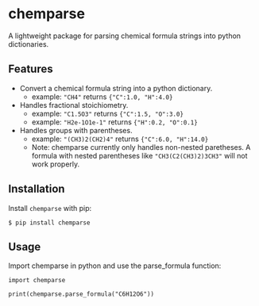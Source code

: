 # chemparse

A lightweight package for parsing chemical formula strings into python dictionaries. 

## Features

* Convert a chemical formula string into a python dictionary.
    - example: `"CH4"` returns `{"C":1.0, "H":4.0}`
* Handles fractional stoichiometry.
    - example: `"C1.5O3"` returns `{"C":1.5, "O":3.0}`
    - example: `"H2e-1O1e-1"` returns `{"H":0.2, "O":0.1}`
* Handles groups with parentheses.
    - example: `"(CH3)2(CH2)4"` returns `{"C":6.0, "H":14.0}`
    - Note: chemparse currently only handles non-nested paretheses. A formula with nested parentheses like `"CH3(C2(CH3)2)3CH3"` will not work properly.

## Installation

Install `chemparse` with pip:

```
$ pip install chemparse
```

## Usage

Import chemparse in python and use the parse_formula function:

```
import chemparse

print(chemparse.parse_formula("C6H12O6"))
```